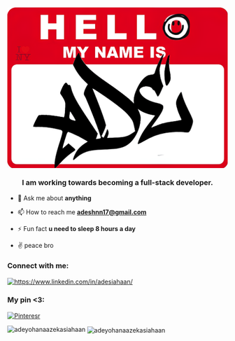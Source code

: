<h1 align="center"></h1>

<img align="center" alt="ade" width="800px" src="https://github.com/AdeYohanaAzekaSiahaan/AdeYohanaAzekaSiahaan/blob/main/Ade%20(1).png">



<h3 align="center">I am working towards becoming a full-stack developer.</h3>

- 💬 Ask me about **anything**

- 📫 How to reach me **adeshnn17@gmail.com**

- ⚡ Fun fact **u need to sleep 8 hours a day**

- ✌️ peace bro

<h3 align="left">Connect with me:</h3>
<p align="left">
<a href="https://linkedin.com/in/https://www.linkedin.com/in/adesiahaan/" target="blank"><img align="center" src="https://raw.githubusercontent.com/rahuldkjain/github-profile-readme-generator/master/src/images/icons/Social/linked-in-alt.svg" alt="https://www.linkedin.com/in/adesiahaan/" height="30" width="40" /></a>
</p>

<h3 align="left">My pin <3:</h3>
<p align="left">
<a href="https://pin.it/4k2GSSbVP" target="blank"><img align="center" src="https://pngimg.com/uploads/pinterest/pinterest_PNG66.png" alt="Pinteresr" height="45" /></a>
</p>

<p><i class="fa-brands fa-pinterest"></i><img align="left" src="https://github-readme-stats.vercel.app/api/top-langs?username=adeyohanaazekasiahaan&show_icons=true&locale=en&layout=compact" alt="adeyohanaazekasiahaan" /></p>

<p>&nbsp;<img align="center" src="https://github-readme-stats.vercel.app/api?username=adeyohanaazekasiahaan&show_icons=true&locale=en" alt="adeyohanaazekasiahaan" /></p>



